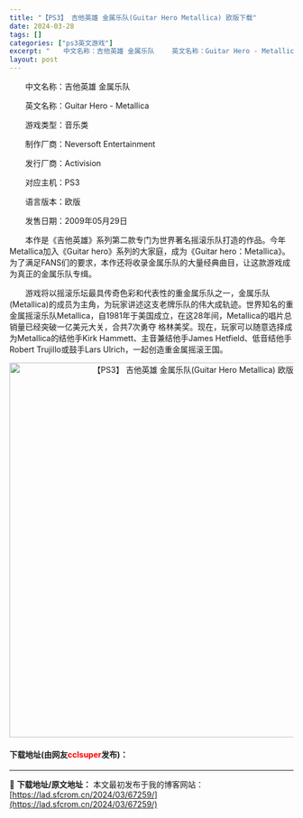```yaml
---
title: "【PS3】 吉他英雄 金属乐队(Guitar Hero Metallica) 欧版下载"
date: 2024-03-28
tags: []
categories: ["ps3英文游戏"]
excerpt: "　　中文名称：吉他英雄 金属乐队 　　英文名称：Guitar Hero - Metallica 　　游戏类型：音乐类 　　制作厂商：Neversoft Entertainment 　　发行厂商：Activision 　　对应主机：PS3 　　语言版本：欧版 　　发售日期：2009年05月29日 　　&hellip;"
layout: post
---
```


 <p>　　中文名称：吉他英雄 金属乐队</p> <p>　　英文名称：Guitar Hero - Metallica</p> <p>　　游戏类型：音乐类</p> <p>　　制作厂商：Neversoft Entertainment</p> <p>　　发行厂商：Activision</p> <p>　　对应主机：PS3</p> <p>　　语言版本：欧版</p> <p>　　发售日期：2009年05月29日</p> <p>　　本作是《吉他英雄》系列第二款专门为世界著名摇滚乐队打造的作品。今年Metallica加入《Guitar hero》系列的大家庭，成为《Guitar hero：Metallica》。为了满足FANS们的要求，本作还将收录金属乐队的大量经典曲目，让这款游戏成为真正的金属乐队专缉。</p> <p>　　游戏将以摇滚乐坛最具传奇色彩和代表性的重金属乐队之一，金属乐队(Metallica)的成员为主角，为玩家讲述这支老牌乐队的伟大成轨迹。世界知名的重金属摇滚乐队Metallica，自1981年于美国成立，在这28年间，Metallica的唱片总销量已经突破一亿美元大关，合共7次勇夺 格林美奖。现在，玩家可以随意选择成为Metallica的结他手Kirk Hammett、主音兼结他手James Hetfield、低音结他手Robert Trujillo或鼓手Lars Ulrich，一起创造重金属摇滚王国。</p> <p align="center"><img align="" border="0" src="https://lad.sfcrom.cn/wp-content/uploads/2024/03/20240328_66051b4a73a9f.jpg" width="664" alt="【PS3】 吉他英雄 金属乐队(Guitar Hero Metallica) 欧版下载" /></p> <p><h4>下载地址(由网友<font color="red">cclsuper</font>发布)：</h4></p> 

---
📖 **下载地址/原文地址：** 本文最初发布于我的博客网站：[https://lad.sfcrom.cn/2024/03/67259/](https://lad.sfcrom.cn/2024/03/67259/)
